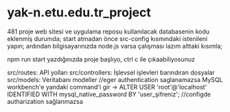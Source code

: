 # yak-n.etu.edu.tr_project
481 proje web sitesi ve uygulama reposu
kullanılacak databasenin kodu eklenmiş durumda;
start atmadan önce src-config kısmındaki istenileni yapın;
ardından bilgisayarınızda node.js varsa çalışması lazım alttaki kısımla;

npm run start yazdığınızda proje başlıyo,
ctrl c ile çıkaabiliyosunuz

src/routes: API yolları
src/controllers: İşlevsel işlevleri barındıran dosyalar
src/models: Veritabanı modeller
//eger authentication saglanamazsa MySQL workbench'e yandaki command'i gir -> ALTER USER 'root'@'localhost' IDENTIFIED WITH mysql_native_password BY 'user_şifreniz';
//configde autharization sağlanmazsa
